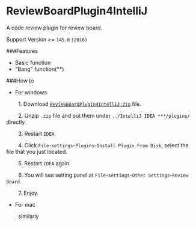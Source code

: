 # ReviewBoardPlugin4IntelliJ
A code review plugin for review board.

Support Version >= `145.0` `(2016)`

###Features
* Basic function
* "Bang" function(**)

###How to
* For windows

&emsp;&emsp; 1. Download [`ReviewBoardPlugin4IntelliJ.zip`](https://github.com/asiaon123/ReviewBoardPlugin4IntelliJ/releases/download/v1.0.1/ReviewBoardPlugin4IntelliJ.zip "download") file.

&emsp;&emsp; 2. Unzip `.zip` file and put them under `../IntelliJ IDEA ***/plugins/` directly.

&emsp;&emsp; 3. Restart `IDEA`.

&emsp;&emsp; 4. Click `File`-`settings`-`Plugins`-`Install Plugin From Disk`, select the file that you just located.

&emsp;&emsp; 5. Restart `IDEA` again.

&emsp;&emsp; 6. You will see setting panel at `File`-`settings`-`Other Settings`-`Review Board`.

&emsp;&emsp; 7. Enjoy.

* For mac

&emsp;&emsp; similarly